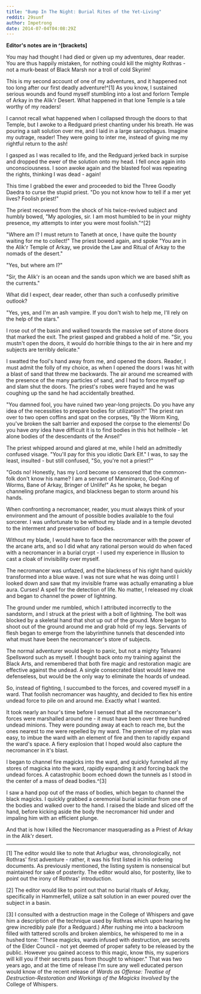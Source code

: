 ```yaml
---
title: "Bump In The Night: Burial Rites of the Yet-Living"
reddit: 29sunf
author: Impetrong
date: 2014-07-04T04:08:29Z
---
```


**Editor's notes are in ^[brackets]**

You may had thought I had died or given up my adventures, dear reader. You are thus happily mistaken, for nothing could kill the mighty Rothras - not a murk-beast of Black Marsh nor a troll of cold Skyrim!

This is my second account of one of my adventures, and it happened not too long after our first deadly adventure!^[1] As you know, I sustained serious wounds and found myself stumbling into a lost and forlorn Temple of Arkay in the Alik'r Desert. What happened in that lone Temple is a tale worthy of my readers!

I cannot recall what happened when I collapsed through the doors to that Temple, but I awoke to a Redguard priest chanting under his breath. He was pouring a salt solution over me, and I laid in a large sarcophagus. Imagine my outrage, reader! They were going to inter me, instead of giving me my rightful return to the ash!

I gasped as I was recalled to life, and the Redguard jerked back in surpise and dropped the ewer of the solution onto my head. I fell once again into unconsciousness. I soon awoke again and the blasted fool was repeating the rights, thinking I was dead - again!

This time I grabbed the ewer and proceeded to bid the Three Goodly Daedra to curse the stupid priest. "Do you not know how to tell if a mer yet lives? Foolish priest!"

The priest recovered from the shock of his twice-revived subject and humbly bowed, "My apologies, sir. I am most humbled to be in your mighty presence, my attempts to inter you were most foolish."^[2]

"Where am I? I must return to Taneth at once, I have quite the bounty waiting for me to collect!" The priest bowed again, and spoke "You are in the Alik'r Temple of Arkay, we provide the Law and Ritual of Arkay to the nomads of the desert."

"Yes, but where am I?"

"Sir, the Alik'r is an ocean and the sands upon which we are based shift as the currents."

What did I expect, dear reader, other than such a confusedly primitive outlook?

"Yes, yes, and I'm an ash vampire. If you don't wish to help me, I'll rely on the help of the stars."

I rose out of the basin and walked towards the massive set of stone doors that marked the exit. The priest gasped and grabbed a hold of me. "Sir, you mustn't open the doors, it would do horrible things to the air in here and my subjects are terribly delicate."

I swatted the fool's hand away from me, and opened the doors. Reader, I must admit the folly of my choice, as when I opened the doors I was hit with a blast of sand that threw me backwards. The air around me screamed with the presence of the many particles of sand, and I had to force myself up and slam shut the doors. The priest's robes were frayed and he was coughing up the sand he had accidentally breathed.

"You damned fool, you have ruined two year-long projects. Do you have any idea of the necessities to prepare bodies for utilization?!" The priest ran over to two open coffins and spat on the corpses, "By the Worm King, you've broken the salt barrier and exposed the corpse to the elements! Do you have *any* idea have difficult it is to find bodies in this hot hellhole - let alone bodies of the descendants of the Ansei!"

The priest whipped around and glared at me, while I held an admittedly confused visage. "You'll pay for this you idiotic Dark Elf." I was, to say the least, insulted - but still confused, "So, you're not a priest?"

"Gods no! Honestly, has my Lord become so censored that the common-folk don't know his name? I am a servant of Mannimarco, God-King of Worms, Bane of Arkay, Bringer of Unlife!" As he spoke, he began channeling profane magics, and blackness began to storm around his hands.

When confronting a necromancer, reader, you must always think of your environment and the amount of possible bodies available to the foul sorcerer. I was unfortunate to be without my blade and in a temple devoted to the interment and preservation of bodies.

Without my blade, I would have to face the necromancer with the power of the arcane arts, and so I did what any rational person would do when faced with a necromancer in a burial crypt - I used my experience in Illusion to cast a cloak of invisibility over myself.

The necromancer was unfazed, and the blackness of his right hand quickly transformed into a blue wave. I was not sure what he was doing until I looked down and saw that my invisible frame was actually emanating a blue aura. Curses! A spell for the detection of life. No matter, I released my cloak and began to channel the power of lightning.

The ground under me rumbled, which I attributed incorrectly to the sandstorm, and I struck at the priest with a bolt of lightning. The bolt was blocked by a skeletal hand that shot up out of the ground. More began to shoot out of the ground around me and grab hold of my legs. Servants of flesh began to emerge from the labyrinthine tunnels that descended into what must have been the necromancer's store of subjects.

The normal adventurer would begin to panic, but not a mighty Telvanni Spellsword such as myself. I thought back onto my training against the Black Arts, and remembered that both fire magic and restoration magic are effective against the undead. A single consecrated blast would leave me defenseless, but would be the only way to eliminate the hoards of undead.

So, instead of fighting, I succumbed to the forces, and covered myself in a ward. That foolish necromancer was haughty, and decided to flex his entire undead force to pile on and around me. Exactly what I wanted.

It took nearly an hour's time before I sensed that all the necromancer's forces were marshalled around me - it must have been over three hundred undead minions. They were pounding away at each to reach me, but the ones nearest to me were repelled by my ward. The premise of my plan was easy, to imbue the ward with an element of fire and then to rapidly expand the ward's space. A fiery explosion that I hoped would also capture the necromancer in it's blast.

I began to channel fire magicks into the ward, and quickly funneled all my stores of magicka into the ward, rapidly expanding it and forcing back the undead forces. A catastrophic boom echoed down the tunnels as I stood in the center of a mass of dead bodies.^[3]

I saw a hand pop out of the mass of bodies, which began to channel the black magicks. I quickly grabbed a ceremonial burial scimitar from one of the bodies and walked over to the hand. I raised the blade and sliced off the hand, before kicking aside the body the necromancer hid under and impaling him with an efficient plunge.

And that is how I killed the Necromancer masquerading as a Priest of Arkay in the Alik'r desert.
***

[1] The editor would like to note that Arlugbur was, chronologically, not Rothras' first adventure - rather, it was his first listed in his ordering documents. As previously mentioned, the listing system is nonsensical but maintained for sake of posterity. The editor would also, for posterity, like to point out the irony of Rothras' introduction.

[2] The editor would like to point out that no burial rituals of Arkay, specifically in Hammerfell, utilize a salt solution in an ewer poured over the subject in a basin.

[3] I consulted with a destruction mage in the College of Whispers and gave him a description of the technique used by Rothras which upon hearing he grew incredibly pale (for a Redguard.) After rushing me into a backroom filled with tattered scrolls and broken alembics, he whispered to me in a hushed tone: "These magicks, wards infused with destruction, are secrets of the Elder Council - not yet deemed of proper safety to be released by the public. However you gained access to this magic, know this, my superiors will kill you if their secrets pass from thought to whisper." That was two years ago, and at the time of release I'm sure any well educated person would know of the recent release of *Wards as Offense: Treatise of Destruction-Restoration and Workings of the Magicks Involved* by the College of Whispers.
